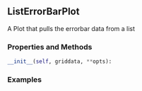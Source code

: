 ## <a id="McUtils.Plots.Plots.ListErrorBarPlot">ListErrorBarPlot</a>
A Plot that pulls the errorbar data from a list

### Properties and Methods
```python
__init__(self, griddata, **opts): 
```

### Examples
